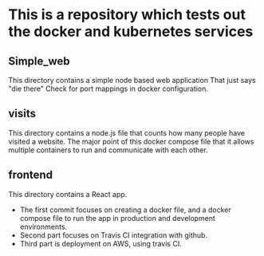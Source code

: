 # This is a repository which tests out the docker and kubernetes services

## **Simple_web**

This directory contains a simple node based web application That just says "die there"
Check for port mappings in docker configuration.

## **visits**

This directory contains a node.js file that counts how  many people have visited a website.
The major point of this docker compose file that it allows multiple containers to run and
communicate with each other.

## **frontend**

This directory contains a React app.
    
- The first commit focuses on creating a docker file, and a docker compose file to run the app
in production and development environments.
- Second part focuses on Travis CI integration with github.
- Third part is deployment on AWS, using travis CI.
